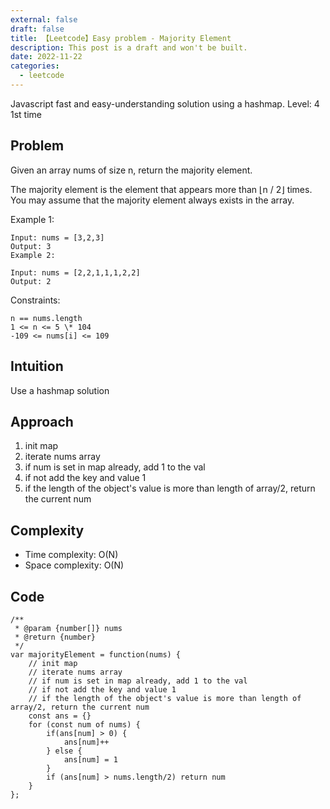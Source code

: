 ```yaml
---
external: false
draft: false
title: 【Leetcode】Easy problem - Majority Element
description: This post is a draft and won't be built.
date: 2022-11-22
categories:
  - leetcode
---
```


Javascript fast and easy-understanding solution using a hashmap.
Level: 4
1st time

## Problem

Given an array nums of size n, return the majority element.

The majority element is the element that appears more than ⌊n / 2⌋ times. You may assume that the majority element always exists in the array.

Example 1:

```
Input: nums = [3,2,3]
Output: 3
Example 2:

Input: nums = [2,2,1,1,1,2,2]
Output: 2
```

Constraints:

```
n == nums.length
1 <= n <= 5 \* 104
-109 <= nums[i] <= 109
```

## Intuition

Use a hashmap solution

## Approach

1. init map
2. iterate nums array
3. if num is set in map already, add 1 to the val
4. if not add the key and value 1
5. if the length of the object's value is more than length of array/2, return the current num

## Complexity

- Time complexity:
  O(N)
- Space complexity:
  O(N)

## Code

```
/**
 * @param {number[]} nums
 * @return {number}
 */
var majorityElement = function(nums) {
    // init map
    // iterate nums array
    // if num is set in map already, add 1 to the val
    // if not add the key and value 1
    // if the length of the object's value is more than length of array/2, return the current num
    const ans = {}
    for (const num of nums) {
        if(ans[num] > 0) {
            ans[num]++
        } else {
            ans[num] = 1
        }
        if (ans[num] > nums.length/2) return num
    }
};
```
